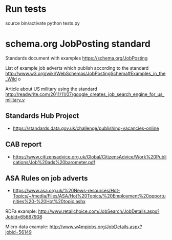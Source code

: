 







Run tests
==============================
source bin/activate
python tests.py





schema.org JobPosting standard
==============================

Standards document with examples
    https://schema.org/JobPosting

List of example job adverts which publish according to the standard
    http://www.w3.org/wiki/WebSchemas/JobPostingSchema#Examples_in_the_Wild
o

Article about US military using the standard
    http://readwrite.com/2011/11/07/google_creates_job_search_engine_for_us_military_v


## Standards Hub Project

* https://standards.data.gov.uk/challenge/publishing-vacancies-online

## CAB report

* https://www.citizensadvice.org.uk/Global/CitizensAdvice/Work%20Publications/Job%20ads%20barometer.pdf

## ASA Rules on job adverts

* https://www.asa.org.uk/%20News-resources/Hot-Topics/~/media/Files/ASA/Hot%20Topics/%20Employment%20opportunities%20-%20Hot%20topic.ashx



RDFa example: http://www.retailchoice.com/JobSearch/JobDetails.aspx?JobId=65667908

Micro data example: http://www.w4mpjobs.org/JobDetails.aspx?jobid=56149